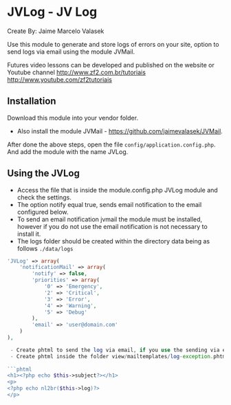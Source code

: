 JVLog - JV Log
================
Create By: Jaime Marcelo Valasek

Use this module to generate and store logs of errors on your site, option to send logs via email using the module JVMail.

Futures video lessons can be developed and published on the website or Youtube channel http://www.zf2.com.br/tutoriais http://www.youtube.com/zf2tutoriais

Installation
-----
Download this module into your vendor folder.
 - Also install the module JVMail - https://github.com/jaimevalasek/JVMail. 

After done the above steps, open the file `config/application.config.php`. And add the module with the name JVLog.


Using the JVLog
-----

 - Access the file that is inside the module.config.php JVLog module and check the settings.
 - The option notify equal true, sends email notification to the email configured below.
 - To send an email notification jvmail the module must be installed, however if you do not use the email notification is not necessary to install it.
 - The logs folder should be created within the directory data being as follows `./data/logs`

```php
'JVLog' => array(
    'notificationMail' => array(
        'notify' => false,
        'priorities' => array(
            '0' => 'Emergency',
            '2' => 'Critical',
            '3' => 'Error',
            '4' => 'Warning',
            '5' => 'Debug'
        ),
        'email' => 'user@domain.com'
    )
),

 - Create phtml to send the log via email, if you use the sending via email.
 - Create phtml inside the folder view/mailtemplates/log-exception.phtml module of your application.
 
```phtml
<h1><?php echo $this->subject?></h1>
<p>
<?php echo nl2br($this->log)?>
</p>
```
```